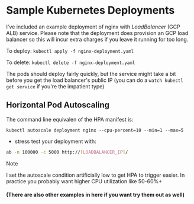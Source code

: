# Sample Kubernetes Deployments
I've included an example deployment of nginx with *LoadBalancer* (GCP ALB) service.  Please note that the deployment does provision an GCP load balancer so this will incur extra charges if you leave it running for too long.

To deploy: `kubectl apply -f nginx-deployment.yaml`

To delete: `kubectl delete -f nginx-deployment.yaml`

The pods should deploy fairly quickly, but the service might take a bit before you get the load balancer's public IP (you can do a `watch kubectl get service` if you're the impatient type)

## Horizontal Pod Autoscaling
The command line equivalen of the HPA manifest is:
```
kubectl autoscale deployment nginx --cpu-percent=10 --min=1 --max=5
```

- stress test your deployment with:
```sh
ab -n 100000 -c 5000 http://[LOADBALANCER_IP]/
```

> [!NOTE]
> I set the autoscale condition artificially low to get HPA to trigger easier.  In practice you probably want higher CPU utilization like 50-60%+

#### (There are also other examples in here if you want try them out as well)
